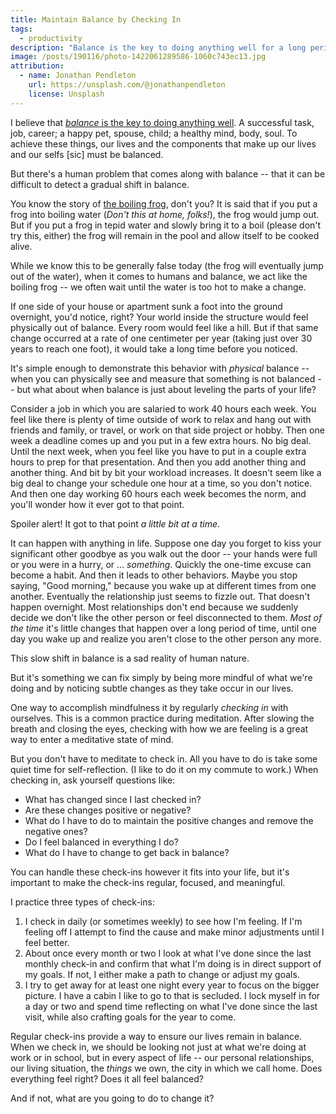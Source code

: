 ```yaml
---
title: Maintain Balance by Checking In
tags:
  - productivity
description: "Balance is the key to doing anything well for a long period of time. But balance can fade slowly over time. We must check in to ensure we are maintaining balance in our lives."
image: /posts/190116/photo-1422061289586-1060c743ec13.jpg
attribution:
  - name: Jonathan Pendleton
    url: https://unsplash.com/@jonathanpendleton
    license: Unsplash
---
```


I believe that [_balance_ is the key to doing anything well](/posts/balance-belongs-in-everything-you-do). A successful task, job, career; a happy pet, spouse, child; a healthy mind, body, soul. To achieve these things, our lives and the components that make up our lives and our selfs \[sic\] must be balanced.

But there's a human problem that comes along with balance -- that it can be difficult to detect a gradual shift in balance.

You know the story of [the boiling frog](https://en.wikipedia.org/wiki/Boiling_frog), don't you? It is said that if you put a frog into boiling water (_Don't this at home, folks!_), the frog would jump out. But if you put a frog in tepid water and slowly bring it to a boil (please don't try this, either) the frog will remain in the pool and allow itself to be cooked alive.

While we know this to be generally false today (the frog will eventually jump out of the water), when it comes to humans and balance, we act like the boiling frog -- we often wait until the water is too hot to make a change.

If one side of your house or apartment sunk a foot into the ground overnight, you'd notice, right? Your world inside the structure would feel physically out of balance. Every room would feel like a hill. But if that same change occurred at a rate of one centimeter per year (taking just over 30 years to reach one foot), it would take a long time before you noticed.

It's simple enough to demonstrate this behavior with _physical_ balance -- when you can physically see and measure that something is not balanced -- but what about when balance is just about leveling the parts of your life?

Consider a job in which you are salaried to work 40 hours each week. You feel like there is plenty of time outside of work to relax and hang out with friends and family, or travel, or work on that side project or hobby. Then one week a deadline comes up and you put in a few extra hours. No big deal. Until the next week, when you feel like you have to put in a couple extra hours to prep for that presentation. And then you add another thing and another thing. And bit by bit your workload increases. It doesn't seem like a big deal to change your schedule one hour at a time, so you don't notice. And then one day working 60 hours each week becomes the norm, and you'll wonder how it ever got to that point.

Spoiler alert! It got to that point _a little bit at a time_.

It can happen with anything in life. Suppose one day you forget to kiss your significant other goodbye as you walk out the door -- your hands were full or you were in a hurry, or ... _something_. Quickly the one-time excuse can become a habit. And then it leads to other behaviors. Maybe you stop saying, "Good morning," because you wake up at different times from one another. Eventually the relationship just seems to fizzle out. That doesn't happen overnight. Most relationships don't end because we suddenly decide we don't like the other person or feel disconnected to them. _Most of the time_ it's little changes that happen over a long period of time, until one day you wake up and realize you aren't close to the other person any more.

This slow shift in balance is a sad reality of human nature.

But it's something we can fix simply by being more mindful of what we're doing and by noticing subtle changes as they take occur in our lives.

One way to accomplish mindfulness it by regularly _checking in_ with ourselves. This is a common practice during meditation. After slowing the breath and closing the eyes, checking with how we are feeling is a great way to enter a meditative state of mind.

But you don't have to meditate to check in. All you have to do is take some quiet time for self-reflection. (I like to do it on my commute to work.) When checking in, ask yourself questions like:

- What has changed since I last checked in?
- Are these changes positive or negative?
- What do I have to do to maintain the positive changes and remove the negative ones?
- Do I feel balanced in everything I do?
- What do I have to change to get back in balance?

You can handle these check-ins however it fits into your life, but it's important to make the check-ins regular, focused, and meaningful.

I practice three types of check-ins:

1. I check in daily (or sometimes weekly) to see how I'm feeling. If I'm feeling off I attempt to find the cause and make minor adjustments until I feel better.
2. About once every month or two I look at what I've done since the last monthly check-in and confirm that what I'm doing is in direct support of my goals. If not, I either make a path to change or adjust my goals.
3. I try to get away for at least one night every year to focus on the bigger picture. I have a cabin I like to go to that is secluded. I lock myself in for a day or two and spend time reflecting on what I've done since the last visit, while also crafting goals for the year to come.

Regular check-ins provide a way to ensure our lives remain in balance. When we check in, we should be looking not just at what we're doing at work or in school, but in every aspect of life -- our personal relationships, our living situation, the _things_ we own, the city in which we call home. Does everything feel right? Does it all feel balanced?

And if not, what are you going to do to change it?
